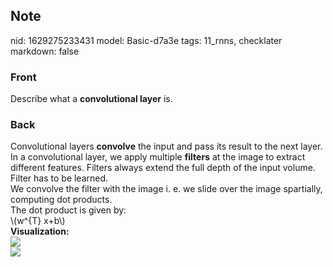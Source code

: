## Note
nid: 1629275233431
model: Basic-d7a3e
tags: 11_rnns, checklater
markdown: false

### Front
Describe what a <b>convolutional layer</b> is.

### Back
<div>
  Convolutional layers <b>convolve</b> the input and pass its
  result to the next layer.
</div>
<div>
  In a convolutional layer, we apply multiple <b>filters</b> at the
  image to extract different features. Filters always extend the
  full depth of the input volume. Filter has to be learned.
</div>
<div>
  We convolve the filter with the image i. e. we slide over the
  image spartially, computing dot products.
</div>
<div>
  The dot product is given by:
</div>
<div>
  \(w^{T} x+b\)
</div>
<div>
  <b>Visualization:</b>
</div>
<div><img src=
paste-45943dd0e0e24e5cd3ceac41704eb7d264cb730b.jpg></div>
<div><img src=
paste-1f08bdc45f900c733ad728cff19fb90a391f1e5f.jpg></div>
